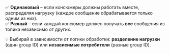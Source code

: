 
✅ **Одинаковый** – если консюмеры должны работать вместе, распределяя нагрузку (каждое сообщение обрабатывается только одним из них).  
✅ **Разный** – если каждый консюмер должен получать **все** сообщения из топика независимо от других.

💡 Выбирай в зависимости от логики обработки: **разделение нагрузки** (один group ID) или **независимые потребители** (разные group ID).